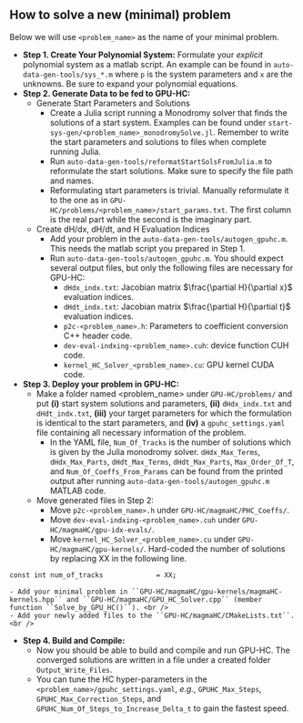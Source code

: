 ## How to solve a new (minimal) problem

Below we will use ``<problem_name>`` as the name of your minimal problem. <br />

- **Step 1. Create Your Polynomial System:** Formulate your _explicit_ polynomial system as a matlab script. An example can be found in ``auto-data-gen-tools/sys_*.m`` where ``p`` is the system parameters and ``x`` are the unknowns. Be sure to expand your polynomial equations. 
- **Step 2. Generate Data to be fed to GPU-HC:**
    - Generate Start Parameters and Solutions
	    - Create a Julia script running a Monodromy solver that finds the solutions of a start system. Examples can be found under ``start-sys-gen/<problem_name>_monodromySolve.jl``. Remember to write the start parameters and solutions to files when complete running Julia. <br />
	    - Run ``auto-data-gen-tools/reformatStartSolsFromJulia.m`` to reformulate the start solutions. Make sure to specify the file path and names. <br />
        - Reformulating start parameters is trivial. Manually reformulate it to the one as in ``GPU-HC/problems/<problem_name>/start_params.txt``. The first column is the real part while the second is the imaginary part. <br />
    - Create dH/dx, dH/dt, and H Evaluation Indices
        - Add your problem in the ``auto-data-gen-tools/autogen_gpuhc.m``. This needs the matlab script you prepared in Step 1. <br />
	    - Run ``auto-data-gen-tools/autogen_gpuhc.m``. You should expect several output files, but only the following files are necessary for GPU-HC: <br />
		    - ``dHdx_indx.txt``: Jacobian matrix $\frac{\partial H}{\partial x}$ evaluation indices. <br />
		    - ``dHdt_indx.txt``: Jacobian matrix $\frac{\partial H}{\partial t}$ evaluation indices. <br />
		    - ``p2c-<problem_name>.h``: Parameters to coefficient conversion C++ header code. <br />
			- ``dev-eval-indxing-<problem_name>.cuh``: device function CUH code. <br />
			- ``kernel_HC_Solver_<problem_name>.cu``: GPU kernel CUDA code. <br /> 
- **Step 3. Deploy your problem in GPU-HC:** 
	- Make a folder named <problem_name> under ``GPU-HC/problems/`` and put __(i)__ start system solutions and parameters, __(ii)__ ``dHdx_indx.txt`` and ``dHdt_indx.txt``, __(iii)__ your target parameters for which the formulation is identical to the start parameters, and __(iv)__ a ``gpuhc_settings.yaml`` file containing all necessary information of the problem.  <br />
		- In the YAML file, ``Num_Of_Tracks`` is the number of solutions which is given by the Julia monodromy solver. ``dHdx_Max_Terms``, ``dHdx_Max_Parts``, ``dHdt_Max_Terms``, ``dHdt_Max_Parts``, ``Max_Order_Of_T``, and ``Num_Of_Coeffs_From_Params`` can be found from the printed output after running ``auto-data-gen-tools/autogen_gpuhc.m`` MATLAB code. <br />
	- Move generated files in Step 2: <br />
		- Move ``p2c-<problem_name>.h`` under ``GPU-HC/magmaHC/PHC_Coeffs/``. <br />
		- Move ``dev-eval-indxing-<problem_name>.cuh`` under ``GPU-HC/magmaHC/gpu-idx-evals/``. <br />
		- Move ``kernel_HC_Solver_<problem_name>.cu`` under ``GPU-HC/magmaHC/gpu-kernels/``. Hard-coded the number of solutions by replacing XX in the following line. <br />
```bash
const int num_of_tracks             = XX;
```
	- Add your minimal problem in ``GPU-HC/magmaHC/gpu-kernels/magmaHC-kernels.hpp`` and ``GPU-HC/magmaHC/GPU_HC_Solver.cpp`` (member function ``Solve_by_GPU_HC()``). <br />
	- Add your newly added files to the ``GPU-HC/magmaHC/CMakeLists.txt``. <br />
- **Step 4. Build and Compile:**
	- Now you should be able to build and compile and run GPU-HC. The converged solutions are written in a file under a created folder ``Output_Write_Files``. <br />
	- You can tune the HC hyper-parameters in the ``<problem_name>/gpuhc_settings.yaml``, _e.g._, ``GPUHC_Max_Steps``, ``GPUHC_Max_Correction_Steps``, and ``GPUHC_Num_Of_Steps_to_Increase_Delta_t`` to gain the fastest speed. <br />

<br />